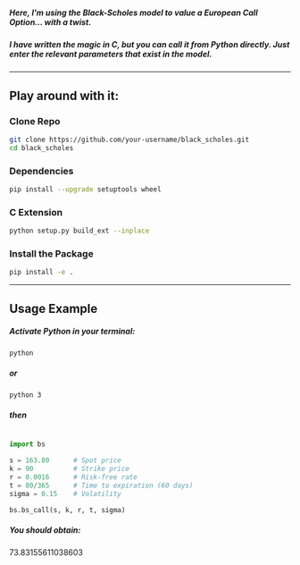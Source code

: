 ##### Here, I'm using the **Black-Scholes model** to value a European Call Option... with a twist.

##### I have written the magic in C, but you can call it from Python directly. Just enter the relevant parameters that exist in the model.
---
## Play around with it:

### **Clone Repo**
```sh
git clone https://github.com/your-username/black_scholes.git
cd black_scholes
```

### **Dependencies**
```sh
pip install --upgrade setuptools wheel
```

### **C Extension**
```sh
python setup.py build_ext --inplace
```

### **Install the Package**
```sh
pip install -e .
```

---

## Usage Example

##### Activate Python in your terminal:
```sh
python
```
##### or
```sh
python 3
```
##### then

```python

import bs

s = 163.80      # Spot price
k = 90          # Strike price
r = 0.0016      # Risk-free rate
t = 80/365      # Time to expiration (60 days)
sigma = 0.15    # Volatility

bs.bs_call(s, k, r, t, sigma)
```
##### You should obtain:

73.83155611038603
